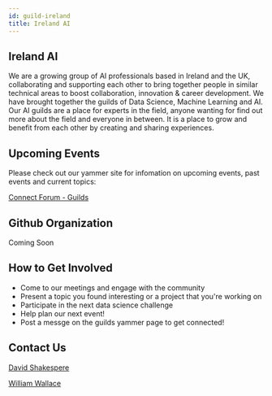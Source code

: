 ```yaml
---
id: guild-ireland
title: Ireland AI
---
```


## __Ireland AI__ 


We are a growing group of AI professionals based in Ireland and the UK, collaborating and supporting each other to bring together people in similar technical areas to boost collaboration, innovation & career development. We have brought together the guilds of Data Science, Machine Learning and AI. Our AI guilds are a place for experts in the field, anyone wanting for find out more about the field and everyone in between. It is a place to grow and benefit from each other by creating and sharing experiences.


##  __Upcoming Events__

Please check out our yammer site for infomation on upcoming events, past events and current topics:

[Connect Forum - Guilds](https://web.yammer.com/main/groups/eyJfdHlwZSI6Ikdyb3VwIiwiaWQiOiI1MDQ3ODQ4OTYwMCJ9/all)


##  __Github Organization__

Coming Soon

##  __How to Get Involved__

- Come to our meetings and engage with the community
- Present a topic you found interesting or a project that you're working on
- Participate in the next data science challenge
- Help plan our next event!
- Post a messge on the guilds yammer page to get connected! 


##  __Contact Us__

[David Shakespere](mailto:david.shakespeare1@optum.com)

[William Wallace](mailto:william_wallace@optum.com)
